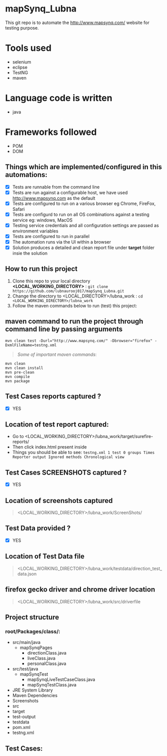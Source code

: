 # mapSynq_Lubna
This git repo is to automate the http://www.mapsynq.com/ website for testing purpose.

# Tools used
- selenium
- eclipse
- TestNG
- maven

# Language code is written
- java

# Frameworks followed
- POM
- DOM

## Things which are implemented/configured in this automations:
- [x] Tests are runnable from the command line
- [x] Tests are run against a configurable host, we have used http://www.mapsynq.com as the default
- [x] Tests are configured to run on a various browser eg Chrome, FireFox, Safari 
- [x] Tests are configurd to run on all OS combinations against a testing service eg: windows, MacOS
- [x] Testing service credentials and all configuration settings are passed as environment variables
- [x] Tests are configured to run in parallel
- [x] The automation runs via the UI within a browser
- [x] Solution produces a detailed and clean report file under **target** folder insie the solution

## How to run this project
1. Clone this repo to your local directory **<LOCAL_WORKING_DIRECTORY>** : 
`git clone https://github.com/lubnaurooj017/mapSynq_Lubna.git`
2. Change the directory to <LOCAL_DIRECTORY>/lubna_work : `cd <LOCAL_WORKING_DIRECTORY>/lubna_work`
3. Follow the maven commands below to run (test) this project:

## maven command to run the project through command line by passing arguments
`mvn clean test -Durl="http://www.mapsynq.com/" -Dbrowser="firefox" -DxmlFileName=testng.xml`

> *Some of important maven commands*:
```
mvn clean
mvn clean install
mvn pre-clean
mvn compile   
mvn package
```
## Test Cases reports captured ?
- [x] YES
## Location of test report captured:
- Go to <LOCAL_WORKING_DIRECTORY>/lubna_work/target/surefire-reports/
- Then click index.html present inside
- Things you should be able to see:
      ```
      testng.xml
      1 test
      0 groups
      Times
      Reporter output
      Ignored methods
      Chronological view
      ```

## Test Cases **SCREENSHOTS** captured ?
- [x] YES

## Location of screenshots captured
> <LOCAL_WORKING_DIRECTORY>/lubna_work/ScreenShots/

## Test Data provided ?
- [x] YES
## Location of Test Data file
> <LOCAL_WORKING_DIRECTORY>/lubna_work/testdata/direction_test_data.json

## firefox gecko driver and chrome driver location
> <LOCAL_WORKING_DIRECTORY>/lubna_work/src/driverfile

## Project structure
### root/Packages/class/:
- src/main/java
  - mapSynqPages
    - directionClass.java
    - liveClass.java
    - personalClass.java
- src/test/java
  - mapSynqTest
    - mapSynqLiveTestCaseClass.java
    - mapSynqTestClass.java
- JRE System Library
- Maven Dependencies
- Screenshots
- src
- target
- test-output
- testdata
- pom.xml
- testng.xml

## Test Cases:


